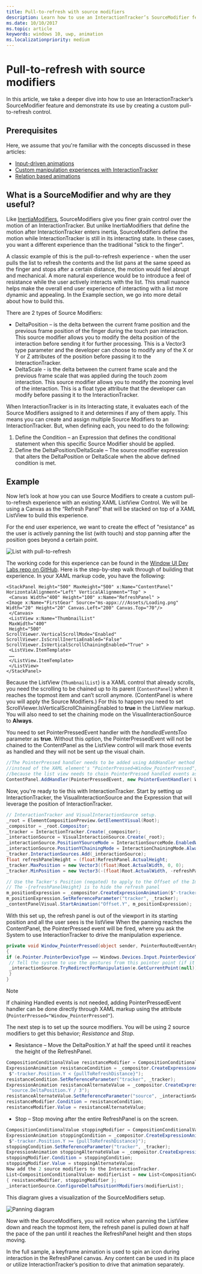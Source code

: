 ```yaml
---
title: Pull-to-refresh with source modifiers
description: Learn how to use an InteractionTracker’s SourceModifier feature to create a custom pull-to-refresh control.
ms.date: 10/10/2017
ms.topic: article
keywords: windows 10, uwp, animation
ms.localizationpriority: medium
---
```

# Pull-to-refresh with source modifiers

In this article, we take a deeper dive into how to use an InteractionTracker’s SourceModifier feature and demonstrate its use by creating a custom pull-to-refresh control.

## Prerequisites

Here, we assume that you're familiar with the concepts discussed in these articles:

- [Input-driven animations](input-driven-animations.md)
- [Custom manipulation experiences with InteractionTracker](interaction-tracker-manipulations.md)
- [Relation based animations](relation-animations.md)

## What is a SourceModifier and why are they useful?

Like [InertiaModifiers](inertia-modifiers.md), SourceModifiers give you finer grain control over the motion of an InteractionTracker. But unlike InertiaModifiers that define the motion after InteractionTracker enters inertia, SourceModifiers define the motion while InteractionTracker is still in its interacting state. In these cases, you want a different experience than the traditional "stick to the finger".

A classic example of this is the pull-to-refresh experience - when the user pulls the list to refresh the contents and the list pans at the same speed as the finger and stops after a certain distance, the motion would feel abrupt and mechanical. A more natural experience would be to introduce a feel of resistance while the user actively interacts with the list. This small nuance helps make the overall end user experience of interacting with a list more dynamic and appealing. In the Example section, we go into more detail about how to build this.

There are 2 types of Source Modifiers:

- DeltaPosition – is the delta between the current frame position and the previous frame position of the finger during the touch pan interaction. This source modifier allows you to modify the delta position of the interaction before sending it for further processing. This is a Vector3 type parameter and the developer can choose to modify any of the X or Y or Z attributes of the position before passing it to the InteractionTracker.
- DeltaScale - is the delta between the current frame scale and the previous frame scale that was applied during the touch zoom interaction. This source modifier allows you to modify the zooming level of the interaction. This is a float type attribute that the developer can modify before passing it to the InteractionTracker.

When InteractionTracker is in its Interacting state, it evaluates each of the Source Modifiers assigned to it and determines if any of them apply. This means you can create and assign multiple Source Modifiers to an InteractionTracker. But, when defining each, you need to do the following:

1. Define the Condition – an Expression that defines the conditional statement when this specific Source Modifier should be applied.
1. Define the DeltaPosition/DeltaScale – The source modifier expression that alters the DeltaPosition or DeltaScale when the above defined condition is met.

## Example

Now let’s look at how you can use Source Modifiers to create a custom pull-to-refresh experience with an existing XAML ListView Control. We will be using a Canvas as the “Refresh Panel” that will be stacked on top of a XAML ListView to build this experience.

For the end user experience, we want to create the effect of "resistance" as the user is actively panning the list (with touch) and stop panning after the position goes beyond a certain point.

![List with pull-to-refresh](images/animation/city-list.gif)

The working code for this experience can be found in the [Window UI Dev Labs repo on GitHub](https://github.com/microsoft/WindowsCompositionSamples). Here is the step-by-step walk through of building that experience.
In your XAML markup code, you have the following:

```xaml
<StackPanel Height="500" MaxHeight="500" x:Name="ContentPanel" HorizontalAlignment="Left" VerticalAlignment="Top" >
 <Canvas Width="400" Height="100" x:Name="RefreshPanel" >
<Image x:Name="FirstGear" Source="ms-appx:///Assets/Loading.png" Width="20" Height="20" Canvas.Left="200" Canvas.Top="70"/>
 </Canvas>
 <ListView x:Name="ThumbnailList"
 MaxWidth="400"
 Height="500"
ScrollViewer.VerticalScrollMode="Enabled" ScrollViewer.IsScrollInertiaEnabled="False" ScrollViewer.IsVerticalScrollChainingEnabled="True" >
 <ListView.ItemTemplate>
 ……
 </ListView.ItemTemplate>
 </ListView>
</StackPanel>
```

Because the ListView (`ThumbnailList`) is a XAML control that already scrolls, you need the scrolling to be chained up to its parent (`ContentPanel`) when it reaches the topmost item and can’t scroll anymore. (ContentPanel is where you will apply the Source Modifiers.) For this to happen you need to set ScrollViewer.IsVerticalScrollChainingEnabled to **true** in the ListView markup. You will also need to set the chaining mode on the VisualInteractionSource to **Always**.

You need to set PointerPressedEvent handler with the _handledEventsToo_ parameter as **true**. Without this option, the PointerPressedEvent will not be chained to the ContentPanel as the ListView control will mark those events as handled and they will not be sent up the visual chain.

```csharp
//The PointerPressed handler needs to be added using AddHandler method with the //handledEventsToo boolean set to "true"
//instead of the XAML element's "PointerPressed=Window_PointerPressed",
//because the list view needs to chain PointerPressed handled events as well.
ContentPanel.AddHandler(PointerPressedEvent, new PointerEventHandler( Window_PointerPressed), true);
```

Now, you're ready to tie this with InteractionTracker. Start by setting up InteractionTracker, the VisualInteractionSource and the Expression that will leverage the position of InteractionTracker.

```csharp
// InteractionTracker and VisualInteractionSource setup.
_root = ElementCompositionPreview.GetElementVisual(Root);
_compositor = _root.Compositor;
_tracker = InteractionTracker.Create(_compositor);
_interactionSource = VisualInteractionSource.Create(_root);
_interactionSource.PositionYSourceMode = InteractionSourceMode.EnabledWithInertia;
_interactionSource.PositionYChainingMode = InteractionChainingMode.Always;
_tracker.InteractionSources.Add(_interactionSource);
float refreshPanelHeight = (float)RefreshPanel.ActualHeight;
_tracker.MaxPosition = new Vector3((float)Root.ActualWidth, 0, 0);
_tracker.MinPosition = new Vector3(-(float)Root.ActualWidth, -refreshPanelHeight, 0);

// Use the Tacker's Position (negated) to apply to the Offset of the Image.
// The -{refreshPanelHeight} is to hide the refresh panel
m_positionExpression = _compositor.CreateExpressionAnimation($"-tracker.Position.Y - {refreshPanelHeight} ");
m_positionExpression.SetReferenceParameter("tracker", _tracker);
_contentPanelVisual.StartAnimation("Offset.Y", m_positionExpression);
```

With this set up, the refresh panel is out of the viewport in its starting position and all the user sees is the listView
When the panning reaches the ContentPanel, the PointerPressed event will be fired, where you ask the System to use InteractionTracker to drive the manipulation experience.

```csharp
private void Window_PointerPressed(object sender, PointerRoutedEventArgs e)
{
if (e.Pointer.PointerDeviceType == Windows.Devices.Input.PointerDeviceType.Touch) {
 // Tell the system to use the gestures from this pointer point (if it can).
 _interactionSource.TryRedirectForManipulation(e.GetCurrentPoint(null));
 }
}
```

> [!NOTE]
> If chaining Handled events is not needed, adding PointerPressedEvent handler can be done directly through XAML markup using the attribute (`PointerPressed="Window_PointerPressed"`).

The next step is to set up the source modifiers. You will be using 2 source modifiers to get this behavior; _Resistance_ and _Stop_.

- Resistance – Move the DeltaPosition.Y at half the speed until it reaches the height of the RefreshPanel.

```csharp
CompositionConditionalValue resistanceModifier = CompositionConditionalValue.Create (_compositor);
ExpressionAnimation resistanceCondition = _compositor.CreateExpressionAnimation(
 $"-tracker.Position.Y < {pullToRefreshDistance}");
resistanceCondition.SetReferenceParameter("tracker", _tracker);
ExpressionAnimation resistanceAlternateValue = _compositor.CreateExpressionAnimation(
 "source.DeltaPosition.Y / 3");
resistanceAlternateValue.SetReferenceParameter("source", _interactionSource);
resistanceModifier.Condition = resistanceCondition;
resistanceModifier.Value = resistanceAlternateValue;
```

- Stop – Stop moving after the entire RefreshPanel is on the screen.

```csharp
CompositionConditionalValue stoppingModifier = CompositionConditionalValue.Create (_compositor);
ExpressionAnimation stoppingCondition = _compositor.CreateExpressionAnimation(
 $"-tracker.Position.Y >= {pullToRefreshDistance}");
stoppingCondition.SetReferenceParameter("tracker", _tracker);
ExpressionAnimation stoppingAlternateValue = _compositor.CreateExpressionAnimation("0");
stoppingModifier.Condition = stoppingCondition;
stoppingModifier.Value = stoppingAlternateValue;
Now add the 2 source modifiers to the InteractionTracker.
List<CompositionConditionalValue> modifierList = new List<CompositionConditionalValue>()
{ resistanceModifier, stoppingModifier };
_interactionSource.ConfigureDeltaPositionYModifiers(modifierList);
```

This diagram gives a visualization of the SourceModifiers setup.

![Panning diagram](images/animation/source-modifiers-diagram.png)

Now with the SourceModifiers, you will notice when panning the ListView down and reach the topmost item, the refresh panel is pulled down at half the pace of the pan until it reaches the RefreshPanel height and then stops moving.

In the full sample, a keyframe animation is used to spin an icon during interaction in the RefreshPanel canvas. Any content can be used in its place or utilize InteractionTracker’s position to drive that animation separately.
